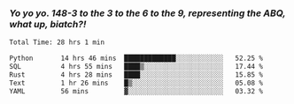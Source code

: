 ### ***Yo yo yo. 148-3 to the 3 to the 6 to the 9, representing the ABQ, what up, biatch?!***

<!--START_SECTION:waka-->

```txt
Total Time: 28 hrs 1 min

Python       14 hrs 46 mins  █████████████░░░░░░░░░░░░   52.25 %
SQL          4 hrs 55 mins   ████▒░░░░░░░░░░░░░░░░░░░░   17.44 %
Rust         4 hrs 28 mins   ████░░░░░░░░░░░░░░░░░░░░░   15.85 %
Text         1 hr 26 mins    █▒░░░░░░░░░░░░░░░░░░░░░░░   05.08 %
YAML         56 mins         ▓░░░░░░░░░░░░░░░░░░░░░░░░   03.32 %
```

<!--END_SECTION:waka-->

<!--
**AJMC2002/AJMC2002** is a ✨ _special_ ✨ repository because its `README.md` (this file) appears on your GitHub profile.

Here are some ideas to get you started:

- 🔭 I’m currently working on ...
- 🌱 I’m currently learning ...
- 👯 I’m looking to collaborate on ...
- 🤔 I’m looking for help with ...
- 💬 Ask me about ...
- 📫 How to reach me: ...
- 😄 Pronouns: ...
- ⚡ Fun fact: ...
-->
